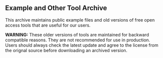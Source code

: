 ## Example and Other Tool Archive

This archive maintains public example files and old versions of free open access tools that are useful for our users. 

**WARNING:** These older versions of tools are maintained for backward compatible reasons. They are not recommended for use in production. Users should always check the latest update and agree to the license from the orignal source before downloading an archived version.
